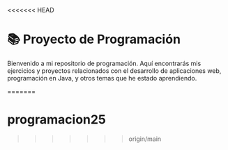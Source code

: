 <<<<<<< HEAD
# 📚 Proyecto de Programación

Bienvenido a mi repositorio de programación. Aquí encontrarás mis ejercicios y proyectos relacionados con el desarrollo de aplicaciones web, programación en Java, y otros temas que he estado aprendiendo. 


=======
# programacion25
>>>>>>> origin/main
